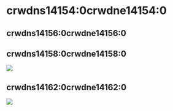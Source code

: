 # crwdns14154:0crwdne14154:0

## crwdns14156:0crwdne14156:0




## crwdns14158:0crwdne14158:0

![](crwdns14160:0crwdne14160:0)






## crwdns14162:0crwdne14162:0


![](crwdns14164:0crwdne14164:0)


